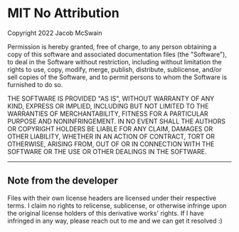 MIT No Attribution
==================

Copyright 2022 Jacob McSwain

Permission is hereby granted, free of charge, to any person obtaining a copy of this
software and associated documentation files (the "Software"), to deal in the Software
without restriction, including without limitation the rights to use, copy, modify,
merge, publish, distribute, sublicense, and/or sell copies of the Software, and to
permit persons to whom the Software is furnished to do so.

THE SOFTWARE IS PROVIDED "AS IS", WITHOUT WARRANTY OF ANY KIND, EXPRESS OR IMPLIED,
INCLUDING BUT NOT LIMITED TO THE WARRANTIES OF MERCHANTABILITY, FITNESS FOR A
PARTICULAR PURPOSE AND NONINFRINGEMENT. IN NO EVENT SHALL THE AUTHORS OR COPYRIGHT
HOLDERS BE LIABLE FOR ANY CLAIM, DAMAGES OR OTHER LIABILITY, WHETHER IN AN ACTION
OF CONTRACT, TORT OR OTHERWISE, ARISING FROM, OUT OF OR IN CONNECTION WITH THE
SOFTWARE OR THE USE OR OTHER DEALINGS IN THE SOFTWARE.

-------------------------------------------------------------------------------------

## Note from the developer

Files with their own license headers are licensed under their respective terms. I claim
no rights to relicense, sublicense, or otherwise infringe upon the original license holders
of this derivative works' rights. If I have infringed in any way, please reach out to me
and we can get it resolved :)
